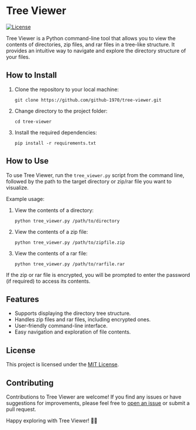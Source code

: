 # Tree Viewer

[![License](https://img.shields.io/badge/License-MIT-blue.svg)](LICENSE)

Tree Viewer is a Python command-line tool that allows you to view the contents of directories, zip files, and rar files in a tree-like structure. It provides an intuitive way to navigate and explore the directory structure of your files.

## How to Install

1. Clone the repository to your local machine:
   ```
   git clone https://github.com/github-1970/tree-viewer.git
   ```

2. Change directory to the project folder:
   ```
   cd tree-viewer
   ```

3. Install the required dependencies:
   ```
   pip install -r requirements.txt
   ```

## How to Use

To use Tree Viewer, run the `tree_viewer.py` script from the command line, followed by the path to the target directory or zip/rar file you want to visualize.

Example usage:

1. View the contents of a directory:
   ```
   python tree_viewer.py /path/to/directory
   ```

2. View the contents of a zip file:
   ```
   python tree_viewer.py /path/to/zipfile.zip
   ```

3. View the contents of a rar file:
   ```
   python tree_viewer.py /path/to/rarfile.rar
   ```

If the zip or rar file is encrypted, you will be prompted to enter the password (if required) to access its contents.

## Features

- Supports displaying the directory tree structure.
- Handles zip files and rar files, including encrypted ones.
- User-friendly command-line interface.
- Easy navigation and exploration of file contents.

## License

This project is licensed under the [MIT License](https://github.com/github-1970/tree-viewer/blob/main/LICENSE).

## Contributing

Contributions to Tree Viewer are welcome! If you find any issues or have suggestions for improvements, please feel free to [open an issue](https://github.com/github-1970/tree-viewer/issues) or submit a pull request.

Happy exploring with Tree Viewer! 🌳👀